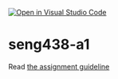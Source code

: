 [![Open in Visual Studio Code](https://classroom.github.com/assets/open-in-vscode-c66648af7eb3fe8bc4f294546bfd86ef473780cde1dea487d3c4ff354943c9ae.svg)](https://classroom.github.com/online_ide?assignment_repo_id=9803791&assignment_repo_type=AssignmentRepo)
# seng438-a1

Read [the assignment guideline](seng438-a1.md) 
